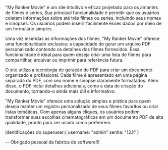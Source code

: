 "My Ranker Movie" é um site intuitivo e eficaz projetado para os amantes de filmes e series,
Sua principal funcionalidade é permitir que os usuários coletem informações sobre até três
filmes ou series, incluindo seus nomes e sinopses. Os usuários podem inserir facilmente esses
dados por meio de um formulário simples.

Uma vez inseridas as informações dos filmes, "My Ranker Movie" oferece uma funcionalidade
exclusiva: a capacidade de gerar um arquivo PDF personalizado contendo os detalhes dos filmes
fornecidos. Essa funcionalidade é ideal para quem deseja criar uma lista de filmes para
compartilhar, arquivar ou imprimir para referência futura.

O site utiliza a tecnologia de geração de PDF para criar um documento organizado e
profissional. Cada filme é apresentado em uma página separada do PDF, com seu nome e sinopse
claramente formatados. Além disso, o PDF inclui detalhes adicionais, como a data de criação do
documento, tornando-o ainda mais útil e informativo.

"My Ranker Movie" oferece uma solução simples e prática para quem deseja manter um registro
personalizado de seus filmes favoritos ou criar listas temáticas. Com apenas alguns cliques,
os usuários podem transformar suas escolhas cinematográficas em um documento PDF de alta
qualidade, pronto para ser usado como preferirem.

Identificações do superuser:{
    username: "admin"
    senha: "123"
}

-- Obrigado pessoal da fabrica de software!!!